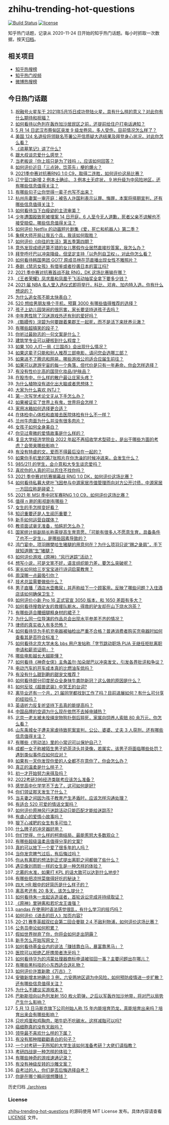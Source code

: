 # zhihu-trending-hot-questions

[![Build Status](https://github.com/justjavac/zhihu-trending-hot-questions/workflows/ci/badge.svg?branch=master)](https://github.com/justjavac/zhihu-trending-hot-questions/actions)
[![license](https://img.shields.io/github/license/justjavac/zhihu-trending-hot-questions)](https://github.com/justjavac/zhihu-trending-hot-questions/blob/master/LICENSE)

知乎热门话题，记录从 2020-11-24 日开始的知乎热门话题。每小时抓取一次数据，按天[归档](./archives)。

## 相关项目

- [知乎热搜榜](https://github.com/justjavac/zhihu-trending-top-search)
- [知乎热门视频](https://github.com/justjavac/zhihu-trending-hot-video)
- [微博热搜榜](https://github.com/justjavac/weibo-trending-hot-search)

## 今日热门话题

<!-- BEGIN -->
<!-- 最后更新时间 Sat May 15 2021 13:12:08 GMT+0800 (China Standard Time) -->

1. [祝融号火星车于
   2021年5月15日成功登陆火星，具有什么样的意义？对此你有什么期待和祝福？](https://www.zhihu.com/question/459371819)
2. [如何看待以色列在轰炸加沙居民区之前，还提前给住户打电话通知？](https://www.zhihu.com/question/459381446)
3. [5 月 14 日武汉市蔡甸区突发 9
   级龙卷风，多人受伤，目前情况怎么样了？](https://www.zhihu.com/question/459494123)
4. [美国 124
   名退役将领联名签署公开信质疑大选结果及拜登身心状况，对此你怎么看？](https://www.zhihu.com/question/459466085)
5. [《盗墓笔记》讲了什么?](https://www.zhihu.com/question/32090742)
6. [跟大叔谈恋爱什么感觉？](https://www.zhihu.com/question/319597687)
7. [当老板说『你上班只是为了钱吗 』，应该如何回答？](https://www.zhihu.com/question/459271480)
8. [如何评价近日「三点钟，饮茶先」梗的爆火？](https://www.zhihu.com/question/459087204)
9. [2021季中赛对抗赛RNG 1:0
   C9，取得二连胜，如何评价这局比赛？](https://www.zhihu.com/question/459488940)
10. [辽宁营口新增 2 例本土确诊、 3 例本土无症状， 9
    地升级为中风险地区，还有哪些信息值得关注？](https://www.zhihu.com/question/459445245)
11. [有哪些句子让你觉得一辈子也写不出来？](https://www.zhihu.com/question/452901323)
12. [杭州杀妻案一审开庭：被告人许国利表示认罪、悔罪，本案将择期宣判，还有哪些信息值得关注？](https://www.zhihu.com/question/459379238)
13. [如何看待当下白瘦幼的主流审美？](https://www.zhihu.com/question/63812554)
14. [少年遭围殴致死被埋案 14 日开庭，6
    人至今无人道歉，死者父亲不谅解也不接受赔偿，哪些信息值得关注？](https://www.zhihu.com/question/459368723)
15. [如何评价 Netflix
    的动画短片剧集《爱，死亡和机器人》第二季？](https://www.zhihu.com/question/459134092)
16. [象棋大师开局让我五个兵，我该如何取胜？](https://www.zhihu.com/question/458811041)
17. [如何评价《向往的生活》第五季第四期？](https://www.zhihu.com/question/458385376)
18. [意外发现成绩还算不错的女儿寒假作业居然直接抄答案，我怎么办？](https://www.zhihu.com/question/444223188)
19. [拜登呼吁巴以冲突降级，但坚定支持「以色列自卫权」，对此你怎么看？](https://www.zhihu.com/question/459392658)
20. [如何看待韩国男团 GOT7 原成员林在范直播出现女性不雅照片？](https://www.zhihu.com/question/459375130)
21. [泰剧《禁忌女孩》有借鉴或者抄袭日本的富江吗?](https://www.zhihu.com/question/372621639)
22. [2021 季中赛对抗赛首战不敌 RNG，DK 这场比赛输在哪？](https://www.zhihu.com/question/459461021)
23. [《王者荣耀》凤求凰和凤凰于飞活动抽奖全拿下要多少钱？](https://www.zhihu.com/question/434465290)
24. [2021 届 NBA
    名人堂入选仪式即将举行，科比、邓肯、加内特入选，你有什么想说的？](https://www.zhihu.com/question/459350210)
25. [为什么追女孩不能太快表白？](https://www.zhihu.com/question/354110420)
26. [520 想给男朋友换个手机，预算 3000
    有哪些值得推荐的选择？](https://www.zhihu.com/question/458226493)
27. [孩子上幼儿园哭闹的很厉害，家长要坚持送孩子去吗？](https://www.zhihu.com/question/402790783)
28. [中年男性除了沉迷游戏外还有别的爱好吗？](https://www.zhihu.com/question/459226864)
29. [《甄嬛传》浣碧为何要跟着果郡王一起死，而不是活下来抚养元澈？](https://www.zhihu.com/question/433789518)
30. [有哪些超搞笑的段子？](https://www.zhihu.com/question/453066336)
31. [你听过最励志的一句文案是什么？](https://www.zhihu.com/question/437716992)
32. [建筑学专业可以硬核到什么程度？](https://www.zhihu.com/question/448366335)
33. [如果 100 人打一局《三国杀》会出现什么情况？](https://www.zhihu.com/question/458748936)
34. [如果这辈子只能和别人推荐三部电影，请问您会选哪三部？](https://www.zhihu.com/question/444313984)
35. [如果进不了腾讯和网易，哪些游戏公司适合应届生前往？](https://www.zhihu.com/question/51894980)
36. [如果可以遨游宇宙的每一个角落，但代价是只有一年寿命，你会怎样选择？](https://www.zhihu.com/question/459343263)
37. [有没有性价比高的国货化妆品/护肤品？](https://www.zhihu.com/question/299017653)
38. [在股市中，什么样的散户最让庄家头疼？](https://www.zhihu.com/question/316561088)
39. [为什么植物没有进化出大脑或者思想体？](https://www.zhihu.com/question/437474056)
40. [大家为什么喜欢 INTJ？](https://www.zhihu.com/question/459270975)
41. [第一次写学术论文无从下手怎么办？](https://www.zhihu.com/question/20829666)
42. [如果被证实了世界上有鬼，世界将会怎样？](https://www.zhihu.com/question/405528524)
43. [家用冰箱如何选择更合适？](https://www.zhihu.com/question/449486139)
44. [在体检中心体检和直接去医院体检有什么不一样？](https://www.zhihu.com/question/24536825)
45. [兰州牛肉面为什么并没有很多肉片？](https://www.zhihu.com/question/448755182)
46. [女孩子如何全身美白？](https://www.zhihu.com/question/28991460)
47. [你见过卑微的爱情故事是什么样的？](https://www.zhihu.com/question/320245223)
48. [复旦大学经济学院自 2022
    年起不再招收学术型硕士，是出于哪些方面的考虑？会带来哪些影响？](https://www.zhihu.com/question/458991146)
49. [有没有特虐的文，爱而不得最后没在一起的？](https://www.zhihu.com/question/440056937)
50. [如果你手机里的第7张照片在你洗澡的时候冲进来，会发生什么？](https://www.zhihu.com/question/405633395)
51. [985/211 的学生，会介意和大专生谈恋爱吗？](https://www.zhihu.com/question/55883779)
52. [喜欢你的人真的可以忍住不找你吗？](https://www.zhihu.com/question/433052807)
53. [2021 季中赛对抗赛揭幕战 RNG 1:0
    DK，如何评价这场比赛？](https://www.zhihu.com/question/459459475)
54. [如何看待私募大佬叶飞因参与中源家居市值管理而向对方公开讨债，中源家居一方回应称是碰瓷？](https://www.zhihu.com/question/459277738)
55. [2021 年 MSI 季中冠军赛RNG 1:0
    C9，如何评价这场比赛？](https://www.zhihu.com/question/459483381)
56. [值得 n 刷的影视剧有哪些？](https://www.zhihu.com/question/452689050)
57. [女生的手怎样变好看？](https://www.zhihu.com/question/32285684)
58. [知识重要还是人生阅历重要？](https://www.zhihu.com/question/401756432)
59. [新手如何运营自媒体？](https://www.zhihu.com/question/323404884)
60. [教资面试毫无准备，怕尴尬怎么办？](https://www.zhihu.com/question/458928684)
61. [国家统计局副局长称需提高生育意愿，「可能有很多人不愿意生育，具备条件了也不一定生」，是哪些因素导致的？](https://www.zhihu.com/question/459227388)
62. [鸿门宴中，项羽赐樊哙生猪腿的用意何在？为什么项羽只说“赐之彘肩”，手下就知道赐“生”猪腿？](https://www.zhihu.com/question/19870339)
63. [如何评价游戏《原神》“风行迷踪”活动？](https://www.zhihu.com/question/459371771)
64. [想写小说，可是文笔不好，语言组织能力差，要怎么突破呢？](https://www.zhihu.com/question/459065020)
65. [家长如何给三岁宝宝进行诗词启蒙教育？](https://www.zhihu.com/question/344219807)
66. [周深哪一点最吸引你？](https://www.zhihu.com/question/453666454)
67. [技术总监需要做些什么？](https://www.zhihu.com/question/291798716)
68. [男子直播「酒店水壶撒尿」并声称给下一个顾客用，反映了哪些问题？入住酒店该如何确保卫生？](https://www.zhihu.com/question/459371363)
69. [如何评价小新 Pro 16 正式官宣 3050 版本，和 1650
    差距有多大？](https://www.zhihu.com/question/459174182)
70. [如何看待搜救驴友的救援队断水，得救的驴友却在山下烧水泡茶？](https://www.zhihu.com/question/459310609)
71. [有哪些适合腰细腿粗身材的裙子？](https://www.zhihu.com/question/451854465)
72. [为什么同一位导演的作品总会出现水平参差不齐的情况？](https://www.zhihu.com/question/457590938)
73. [律师的真实收入有多恐怖？](https://www.zhihu.com/question/360433896)
74. [如何看待华为手机充电器被抽检出严重不合格？普通消费者购买充电器时如何查看其是否符合标准？](https://www.zhihu.com/question/459365657)
75. [如何看待北京大学未名 bbs 用户发帖称「字节跳动职场 PUA
    无继任拒批离职申请和薪资证明」？](https://www.zhihu.com/question/459317193)
76. [哪些电影越长大越能懂？](https://www.zhihu.com/question/453278386)
77. [如何看待《神奇女侠》主角盖尔·加朵就巴以冲突发文，引发各界批评和争议？](https://www.zhihu.com/question/459349054)
78. [电动汽车的开车成本真的比燃油车低吗？](https://www.zhihu.com/question/423963353)
79. [有没有什么甜到齁的甜宠文推荐 ?](https://www.zhihu.com/question/362988648)
80. [如何看待部分印度民众全身抹牛粪防新冠？这么做的原因是什么？](https://www.zhihu.com/question/459344479)
81. [如何反驳《超兽武装》中冥王的台词?](https://www.zhihu.com/question/453809133)
82. [离毕业还有一个月，21
    届同学都找到工作了吗？目前进展如何？有什么可分享的经验吗？](https://www.zhihu.com/question/459163280)
83. [英语听力反复听坚持下去真的能提高吗？](https://www.zhihu.com/question/25869262)
84. [中国品牌的空调为什么现在依然不去掉电辅热？](https://www.zhihu.com/question/437041385)
85. [北京一老太被未拴绳宠物狗扑倒后猝死，家属向饲养人索赔 80
    余万元，你怎么看？](https://www.zhihu.com/question/459188941)
86. [山东禹城女子遭夫家虐待致死案宣判，公公、婆婆、丈夫 3
    人获刑，还有哪些信息值得关注？](https://www.zhihu.com/question/459407000)
87. [有哪些《劳动法》里的小常识可以保护自己？](https://www.zhihu.com/question/322472303)
88. [成都一女子称被陌生男子奶茶浇头并录像，若属实，该男子将面临哪些处罚？遇到类似事件应如何应对？](https://www.zhihu.com/question/459197699)
89. [如果有一天你发现你爱的人全都不在意你了，你会怎么办？](https://www.zhihu.com/question/456409558)
90. [真正的温柔是什么样子？](https://www.zhihu.com/question/374915368)
91. [初一才开始努力来得及吗？](https://www.zhihu.com/question/456184637)
92. [2022考研396经济类联考应该怎么准备？](https://www.zhihu.com/question/438333880)
93. [感觉高中化学学不下去了，这可如何是好?](https://www.zhihu.com/question/412638701)
94. [你们领证那天发生了什么？](https://www.zhihu.com/question/426768936)
95. [当夫妻之间因为孩子教育产生矛盾时，应该怎样沟通处理？](https://www.zhihu.com/question/457762381)
96. [有适合 520 可爱的情话文案吗？](https://www.zhihu.com/question/395634625)
97. [如何评价原神风行迷踪活动只能匹配才能给迷踪币?](https://www.zhihu.com/question/458975388)
98. [有虐心的爱情小故事吗？](https://www.zhihu.com/question/381394515)
99. [狠下心减肥的女生有多可怕？](https://www.zhihu.com/question/431969166)
100. [什么牌子的冲牙器好用？](https://www.zhihu.com/question/265185969)
101. [你们觉得，什么样的柯南结局，最能惹怒大多数观众？](https://www.zhihu.com/question/336378614)
102. [有哪些超级温柔且值得分享的文案?](https://www.zhihu.com/question/398204205)
103. [真的可以放下一个爱了很多年的人吗？](https://www.zhihu.com/question/453855079)
104. [当你发完脾气过后，有后悔过吗？](https://www.zhihu.com/question/450090677)
105. [你从有离职的想法到正式提出离职之间都做了些什么？](https://www.zhihu.com/question/459123577)
106. [遇见像刘雨昕一样的女生是一种怎样的体验？](https://www.zhihu.com/question/458764364)
107. [北慕的水准，如果打 KPL 的话大致可以达到什么地步?](https://www.zhihu.com/question/457025589)
108. [有哪些把凉拌菜做得好吃的秘诀？](https://www.zhihu.com/question/327948969)
109. [四大 HR 眼中的好简历是什么样子的？](https://www.zhihu.com/question/270327306)
110. [离高考还有 20 多天，该怎么提分？](https://www.zhihu.com/question/458625286)
111. [如何看待朱一龙起诉造谣者，首轮诉讼完成并持续取证？](https://www.zhihu.com/question/459455006)
112. [《原神》里钟离和若坨龙王谁强？](https://www.zhihu.com/question/455513453)
113. [pandas 在使用时语法感觉很乱，有什么学习的技巧吗？](https://www.zhihu.com/question/289788451)
114. [如何评价《进击的巨人》加页内容?](https://www.zhihu.com/question/458917406)
115. [20-21 赛季英超双红会第二回合曼联 2:4
     不敌利物浦，如何评价这场比赛？](https://www.zhihu.com/question/459329808)
116. [公务员申论如何积累？](https://www.zhihu.com/question/62703465)
117. [假如世界抛弃了你，你将会如何走出阴霾？](https://www.zhihu.com/question/454120128)
118. [新手怎么开始写网文？](https://www.zhihu.com/question/454846719)
119. [如何看待基金业内的说法「赚钱靠白马，暴富靠黑马」？](https://www.zhihu.com/question/458871834)
120. [医院可以拒绝乙肝携带者洗牙吗？](https://www.zhihu.com/question/64913982)
121. [如何看待华为的鸿蒙处理器商标申请被驳回一事？主要问题出在哪儿？](https://www.zhihu.com/question/459040169)
122. [有哪些黑科技的小东西适合送礼物？](https://www.zhihu.com/question/267703735)
123. [如何评价许嵩新歌《万古》？](https://www.zhihu.com/question/459309716)
124. [安徽新增本地确诊 3
     例，六安两地区调为中风险，如何预防疫情进一步扩散？还有哪些信息值得关注？](https://www.zhihu.com/question/459297033)
125. [为什么不建议买游戏本？](https://www.zhihu.com/question/406822764)
126. [巴勒斯坦向以色列发射 150
     枚火箭弹，之后以军轰炸加沙地带，将对巴以局势产生什么影响？](https://www.zhihu.com/question/458956080)
127. [5 月 13 日马斯克旗下公司创始人称 15
     年内能培育恐龙，真能培育出来吗？培育出来会有哪些影响？](https://www.zhihu.com/question/459235882)
128. [只吃鸡蛋和鸡胸肉，喝牛奶不吃碳水，这样减脂可以吗?](https://www.zhihu.com/question/419594552)
129. [癌细胞真的没有天敌吗？](https://www.zhihu.com/question/443608344)
130. [领导最不喜欢什么样的下属？](https://www.zhihu.com/question/401065430)
131. [有没有那种暗戳戳表白的句子？](https://www.zhihu.com/question/300244719)
132. [一个对考研一无所知的大学生该如何准备考研？大佬们请指教？](https://www.zhihu.com/question/62653700)
133. [考研四战是一种怎样的体验？](https://www.zhihu.com/question/53757945)
134. [有哪些神奇的游戏速通记录？](https://www.zhihu.com/question/458843261)
135. [有没有神级反转的沙雕文案？](https://www.zhihu.com/question/452293238)
136. [自考过的人，你们是否后悔选择自考？](https://www.zhihu.com/question/337908624)
137. [你是在哪个瞬间很想賺钱？](https://www.zhihu.com/question/451973989)

<!-- END -->

历史归档 [./archives](./archives)

### License

[zhihu-trending-hot-questions](https://github.com/justjavac/zhihu-trending-hot-questions)
的源码使用 MIT License 发布。具体内容请查看 [LICENSE](./LICENSE) 文件。
